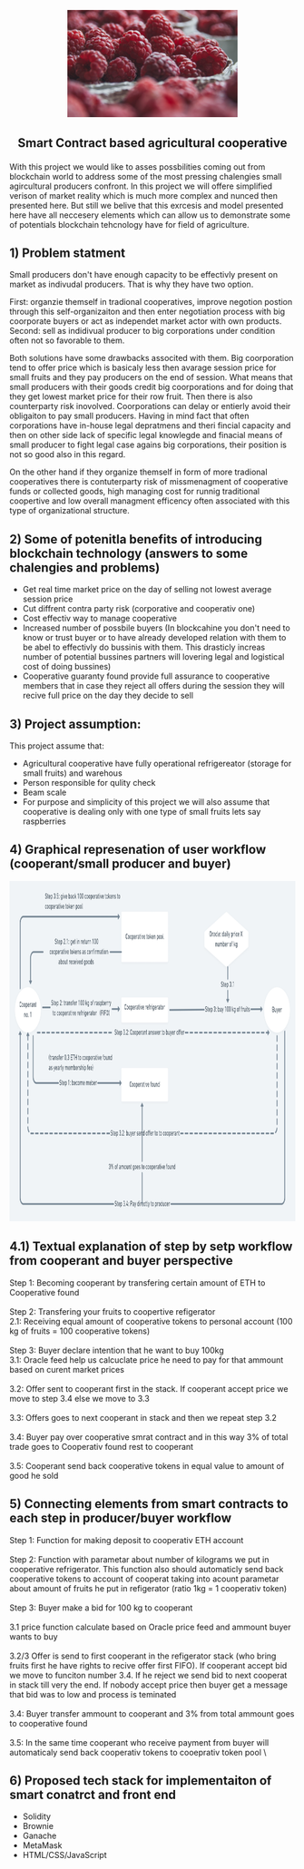 
<p align="center">
<img src =".\pictures\red-2650342_1920.jpg" width="300")
</p> 


## <p align="center"> Smart Contract based agricultural cooperative </p>


With this project we would like to asses possbilities coming out from blockchain world to address some of the most pressing chalengies small agircultural producers confront. In this project we will offere simplified verison of market reality which is much more complex and nunced then presented here. But still we belive that this exrcesis and model presented here have all neccesery elements which can allow us to demonstrate some of potentials blockchain tehcnology have for field of agriculture.


## 1) Problem statment

Small producers don't have enough capacity to be effectivly present on market as indivudal producers. That is why they have two option.

First: organzie themself in tradional cooperatives, improve negotion postion through this self-organizaiton and then enter negotiation  process with big coorporate buyers or act as independet market actor with own products. Second: sell as indidivual producer to big corporations under condition often not so favorable to them. 

Both solutions have some drawbacks associted with them. Big coorporation tend to offer price which is basicaly less then avarage session price for small fruits and they pay producers on the end of session. What means that small producers with their goods credit big coorporations and for doing that they get lowest market price for their row fruit. Then there is also counterparty risk inovolved. Coorporations can delay or entierly avoid their obligaiton to pay small producers. Having in mind fact that often corporations have in-house legal depratmens and theri fincial capacity and then on other side lack of specific legal knowlegde and finacial means of small producer to fight legal case agains big corporations, their position is not so good also in this regard. 

On the other hand if they organize themself in form of more tradional cooperatives there is contuterparty risk of missmenagment of cooperative funds or collected goods, high managing cost for runnig traditional coopertive and low overall managment efficency often associated with this type of organizational structure.  

## 2) Some of potenitla benefits of introducing blockchain technology (answers to some chalengies and problems)

- Get real time market price on the day of selling not lowest average session price
- Cut diffrent contra party risk (corporative and cooperativ one)
- Cost effectiv way to manage cooperative
- Increased number of possbile buyers (In blockcahine you don't need to know or trust buyer or to have already developed relation with them to be abel to effectivly do bussinis with them. This drasticly increas number of potential bussines partners will lovering legal and logistical cost of doing bussines)
- Cooperative guaranty found provide full assurance to cooperative members that in case they reject all offers during the session they will recive full price on the day they decide to sell 


## 3) Project assumption:
This project assume that:
- Agricultural cooperative have fully operational refrigereator (storage for small fruits) and warehous
- Person responsible for qulity check  
- Beam scale
- For purpose and simplicity of this project we will also assume that cooperative is dealing only with one type of small fruits lets say raspberries

## 4) Graphical represenation of user workflow (cooperant/small producer and buyer)

<p align="center">
<img src =".\pictures\Logic@2x.png" width="1000" height="600")
</p> 

## 4.1) Textual explanation of step by setp workflow from cooperant and buyer perspective
Step 1: Becoming cooperant by transfering certain amount of ETH to Cooperative found \
<br/>
Step 2: Transfering your fruits to coopertive refigerator <br/> 
2.1: Receiving equal amount of cooperative tokens to personal account (100 kg of fruits = 100 cooperative tokens) \
<br/>
Step 3: Buyer declare intention that he want to buy 100kg \
3.1: Oracle feed help us calcuclate price he need to pay for that ammount based on curent market prices \
<br/>
3.2: Offer sent to cooperant first in the stack. If cooperant accept price we move to step 3.4 else we move to 3.3 \
<br/>
3.3: Offers goes to next cooperant in stack and then we repeat step 3.2  
<br/>
3.4: Buyer pay over cooperative smrat contract and in this way 3% of total trade goes to Cooperativ found rest to cooperant \
<br/>
3.5: Cooperant send back cooperative tokens in equal value to amount of good he sold 


## 5) Connecting elements from smart contracts to each step in producer/buyer workflow

Step 1: Function for making deposit to cooperativ ETH account \
<br/>
Step 2: Function with parametar about number of kilograms we put in cooperative refrigerator. This function also should automaticly send back cooperative tokens to account of cooperat taking into acount parametar about amount of fruits he put in refigerator (ratio 1kg = 1 cooperativ token) \
<br/>
Step 3: Buyer make a bid for 100 kg to cooperant  
<br/>
3.1 price function calculate based on Oracle price feed and ammount buyer wants to buy \
<br/>
3.2/3 Offer is send to first cooperant in the refigerator stack (who bring fruits first he have rights to recive offer first FIFO). If cooperant accept bid we move to funciton number 3.4. If he reject we send bid to next cooperat in stack till very the end. If nobody accept price then buyer get a message that bid was to low and process is teminated \
<br/>
3.4: Buyer transfer ammount to cooperant and 3% from total ammount goes to cooperative found \
<br/>
3.5: In the same time cooperant who receive payment from buyer will automaticaly send back cooperativ tokens to cooeprativ token pool \      



## 6) Proposed tech stack for implementaiton of smart conatrct and front end
- Solidity
- Brownie
- Ganache
- MetaMask
- HTML/CSS/JavaScript


